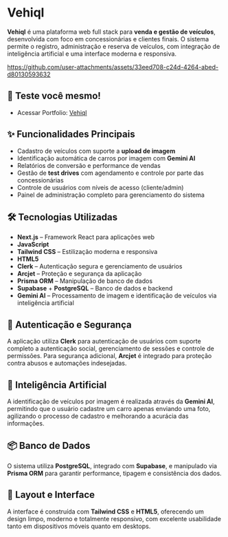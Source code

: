 # Vehiql

**Vehiql** é uma plataforma web full stack para **venda e gestão de veículos**, desenvolvida com foco em concessionárias e clientes finais. O sistema permite o registro, administração e reserva de veículos, com integração de inteligência artificial e uma interface moderna e responsiva.



https://github.com/user-attachments/assets/33eed708-c24d-4264-abed-d80130593632

## 🚀 Teste você mesmo!
- Acessar Portfolio: [Vehiql](https://vehiql-brown.vercel.app/)

## ✨ Funcionalidades Principais

- Cadastro de veículos com suporte a **upload de imagem**
- Identificação automática de carros por imagem com **Gemini AI**
- Relatórios de conversão e performance de vendas
- Gestão de **test drives** com agendamento e controle por parte das concessionárias
- Controle de usuários com níveis de acesso (cliente/admin)
- Painel de administração completo para gerenciamento do sistema

## 🛠️ Tecnologias Utilizadas

- **Next.js** – Framework React para aplicações web
- **JavaScript**
- **Tailwind CSS** – Estilização moderna e responsiva
- **HTML5**
- **Clerk** – Autenticação segura e gerenciamento de usuários
- **Arcjet** – Proteção e segurança da aplicação
- **Prisma ORM** – Manipulação de banco de dados
- **Supabase** + **PostgreSQL** – Banco de dados e backend
- **Gemini AI** – Processamento de imagem e identificação de veículos via inteligência artificial

## 🔐 Autenticação e Segurança

A aplicação utiliza **Clerk** para autenticação de usuários com suporte completo a autenticação social, gerenciamento de sessões e controle de permissões. Para segurança adicional, **Arcjet** é integrado para proteção contra abusos e automações indesejadas.

## 🤖 Inteligência Artificial

A identificação de veículos por imagem é realizada através da **Gemini AI**, permitindo que o usuário cadastre um carro apenas enviando uma foto, agilizando o processo de cadastro e melhorando a acurácia das informações.

## 📦 Banco de Dados

O sistema utiliza **PostgreSQL**, integrado com **Supabase**, e manipulado via **Prisma ORM** para garantir performance, tipagem e consistência dos dados.

## 📱 Layout e Interface

A interface é construída com **Tailwind CSS** e **HTML5**, oferecendo um design limpo, moderno e totalmente responsivo, com excelente usabilidade tanto em dispositivos móveis quanto em desktops.

